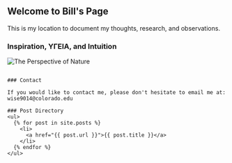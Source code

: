 ## Welcome to Bill's Page

This is my location to document my thoughts, research, and observations.

### Inspiration, ΥΓΕΙΑ, and Intuition

![The Perspective of Nature](/Slate_Valley.jpg)
```

### Contact

If you would like to contact me, please don't hesitate to email me at:
wise9014@colorado.edu

### Post Directory
<ul>
  {% for post in site.posts %}
    <li>
      <a href="{{ post.url }}">{{ post.title }}</a>
    </li>
  {% endfor %}
</ul>